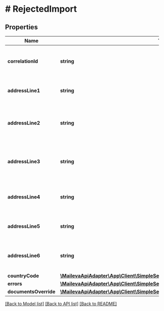 # # RejectedImport

## Properties

Name | Type | Description | Notes
------------ | ------------- | ------------- | -------------
**correlationId** | **string** | Identifiant du destinataire fourni par le client | [optional]
**addressLine1** | **string** | Ligne d&#39;adresse n°1 (Société) | [optional]
**addressLine2** | **string** | Ligne d&#39;adresse n°2 (Civilité, Prénom, Nom) | [optional]
**addressLine3** | **string** | Ligne d&#39;adresse n°3 (Résidence, Bâtiement ...) | [optional]
**addressLine4** | **string** | Ligne d&#39;adresse n°4 (N° et libellé de la voie) | [optional]
**addressLine5** | **string** | Ligne d&#39;adresse n°5 (Lieu dit, BP...) | [optional]
**addressLine6** | **string** | Ligne d&#39;adresse n°6 (Code postal et ville) |
**countryCode** | [**\MailevaApiAdapter\App\Client\SimpleSendingClient\Model\CountryCode**](CountryCode.md) |  |
**errors** | [**\MailevaApiAdapter\App\Client\SimpleSendingClient\Model\ErrorResponse[]**](ErrorResponse.md) |  | [optional]
**documentsOverride** | [**\MailevaApiAdapter\App\Client\SimpleSendingClient\Model\DocumentsOverrideItem[]**](DocumentsOverrideItem.md) |  | [optional]

[[Back to Model list]](../../README.md#models) [[Back to API list]](../../README.md#endpoints) [[Back to README]](../../README.md)
